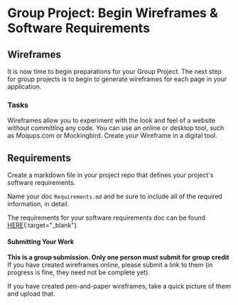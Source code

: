 # Group Project: Begin Wireframes & Software Requirements

## Wireframes
It is now time to begin preparations for your Group Project. The next step for group projects is to begin to generate wireframes for each page in your application.

### Tasks
Wireframes allow you to experiment with the look and feel of a website 
without committing any code. You can use an online or desktop tool, such 
as Moqups.com or Mockingbird. Create your Wireframe in a digital tool.

## Requirements
Create a markdown file in your project repo that defines your 
project's software requirements.

Name your doc `Requirements.md` and be sure to include all of the required information, in detail. 

The requirements for your software requirements doc can be found [HERE](SoftwareReqs){:target="_blank"} 

#### Submitting Your Work
**This is a group submission. Only one person must submit for group credit**
If you have created wireframes online, please submit a link to them (in progress is fine, they need not be complete yet).

If you have created pen-and-paper wireframes, take a quick picture of them and upload that.

